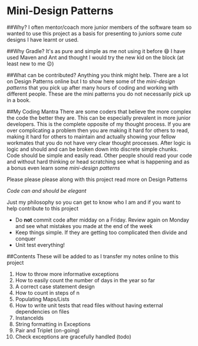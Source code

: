 # Mini-Design Patterns

##Why?
I often mentor/coach more junior members of the software team so wanted to use this project as a basis for presenting to juniors some _cute_ designs I have learnt or used.

##Why Gradle?
It's as pure and simple as me not using it before :smile: I have used Maven and Ant and thought I would try the new kid on the block (at least new to me :wink:)

##What can be contributed?
Anything you think might help. There are a lot on Design Patterns online but I to show here some of the *mini-design patterns* that you pick up after many hours of coding and working with different people. These are the mini patterns you do not necessarily pick up in a book.

##My Coding Mantra
There are some coders that believe the more complex the code the better they are. This can be especially prevalent in more junior
developers. This is the complete opposite of my thought process.
If you are over complicating a problem then you are making it hard for others to read, making it hard for others to maintain and
actually showing your fellow workmates that  you do not have very clear thought processes. After logic is logic and should and 
can be broken down into discrete simple chunks. Code should be simple and easily read. Other people should read your code and 
without hard thinking or head scratching see what is happening and as a bonus even learn some *mini-design patterns*

Please please please along with this project read more on Design Patterns

*Code can and should be elegant*

Just my philosophy so you can get to know who I am and if you want to help contribute to this project
* Do **not** commit code after midday on a Friday. Review again on Monday and see what mistakes you made at the end of the week
* Keep things simple. If they are getting too complicated then divide and conquer
* Unit test everything!

##Contents
These will be added to as I transfer my notes online to this project

1. How to throw more informative exceptions
2. How to easily count the number of days in the year so far
3. A correct case statement design
4. How to count in steps of n
5. Populating Maps/Lists
6. How to write unit tests that read files without having external dependencies on files
7. InstanceIds
8. String formatting in Exceptions
9. Pair and Triplet (on-going)
10. Check exceptions are gracefully handled (todo)